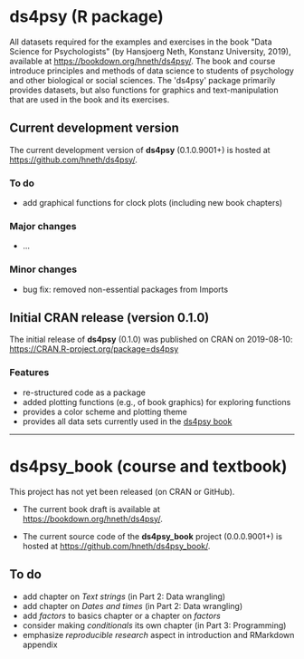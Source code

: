 
# ds4psy (R package)

<!-- Description: --> 

All datasets required for the examples and exercises in the book "Data Science for Psychologists" (by Hansjoerg Neth, Konstanz University, 2019), available at <https://bookdown.org/hneth/ds4psy/>. The book and course introduce principles and methods of data science to students of psychology and other biological or social sciences. The 'ds4psy' package primarily provides datasets, but also functions for graphics and text-manipulation that are used in the book and its exercises. 

## Current development version

The current development version of **ds4psy** (0.1.0.9001+) is hosted at <https://github.com/hneth/ds4psy/>. 

### To do

- add graphical functions for clock plots (including new book chapters)

### Major changes 

- ... 

### Minor changes

- bug fix: removed non-essential packages from Imports


## Initial CRAN release (version 0.1.0)

The initial release of **ds4psy** (0.1.0) was published on CRAN on 2019-08-10: <https://CRAN.R-project.org/package=ds4psy> 

### Features

- re-structured code as a package
- added plotting functions (e.g., of book graphics) for exploring functions 
- provides a color scheme and plotting theme
- provides all data sets currently used in the [ds4psy book](https://bookdown.org/hneth/ds4psy/)

---------- 

# ds4psy_book (course and textbook)

This project has not yet been released (on CRAN or GitHub). 

- The current book draft is available at <https://bookdown.org/hneth/ds4psy/>. 

- The current source code of the **ds4psy_book** project (0.0.0.9001+) is hosted at <https://github.com/hneth/ds4psy_book/>. 

## To do

- add chapter on _Text strings_ (in Part 2: Data wrangling)
- add chapter on _Dates and times_ (in Part 2: Data wrangling)
- add _factors_ to basics chapter or a chapter on _factors_
- consider making _conditionals_ its own chapter (in Part 3: Programming) 
- emphasize _reproducible research_ aspect in introduction and RMarkdown appendix

<!-- eof -->

